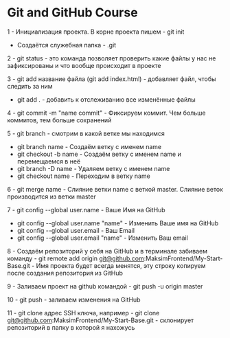 # Git and GitHub Course

1 - Инициализация проекта. В корне проекта пишем - git init
  - Создаётся служебная папка - .git

2 - git status - это команда позволяет проверить какие файлы у нас не зафиксированы и что вообще происходит в проекте 

3 - git add название файла (git add index.html) - добавляет файл, чтобы следить за ним
  - git add . - добавить к отслеживанию все изменённые файлы

4 - git commit -m "name commit" - Фиксируем коммит. Чем больше коммитов, тем больше сохранений

5 - git branch - смотрим в какой ветке мы находимся
  - git branch name - Создаём ветку с именем name
  - git checkout -b name - Создаём ветку с именем name и перемещаемся в неё
  - git branch -D name - Удаляем ветку с именем name
  - git checkout name - Переходим в ветку name

6 - git merge name - Слияние ветки name с веткой master. Слияние веток производится из ветки master

7 - git config --global user.name - Ваше Имя на GitHub
  - git config --global user.name "name" - Изменить Ваше имя на GitHub
  - git config --global user.email - Ваш Email
  - git config --global user.email "name" - Изменить Ваш email

8 - Создаём репозиторий у себя на GitHub и в терминале забиваем команду - git remote add origin git@github.com:MaksimFrontend/My-Start-Base.git - Имя проекта будет всегда менятся, эту строку копируем после создания репозитория из GitHub

9 - Заливаем проект на github командой - git push -u origin master

10 - git push - заливаем изменения на GitHub

11 - git clone адрес SSH ключа, например - git clone git@github.com:MaksimFrontend/My-Start-Base.git - склонирует репозиторий в папку в которой я нахожусь



